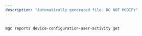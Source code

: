 ```yaml
---
description: "Automatically generated file. DO NOT MODIFY"
---
```


```bash

mgc reports device-configuration-user-activity get

```